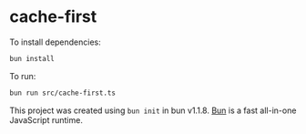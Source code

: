 # cache-first

To install dependencies:

```bash
bun install
```

To run:

```bash
bun run src/cache-first.ts
```

This project was created using `bun init` in bun v1.1.8. [Bun](https://bun.sh) is a fast all-in-one JavaScript runtime.
